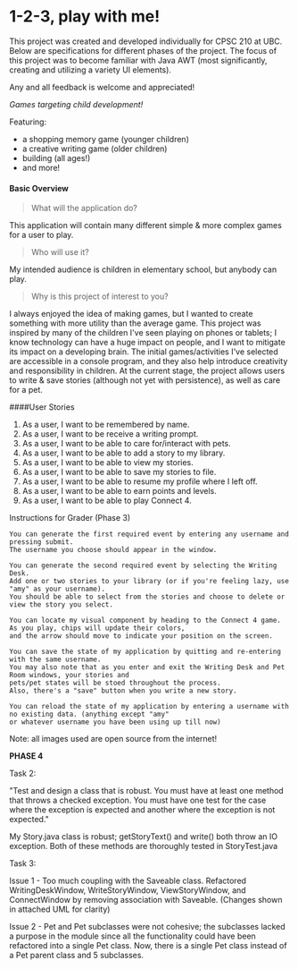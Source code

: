 # 1-2-3, play with me!

This project was created and developed individually for CPSC 210 at UBC. Below are specifications for different phases of the project.
The focus of this project was to become familiar with Java AWT (most significantly, creating and utilizing a variety UI elements).

Any and all feedback is welcome and appreciated!

*Games targeting child development!*

Featuring:
- a shopping memory game (younger children)
- a creative writing game (older children)
- building (all ages!)
- and more!

#### Basic Overview

> What will the application do? 
>
This application will contain many different simple & more complex games for a user to play.

> Who will use it?

My intended audience is children in elementary school, but anybody can play.

>   Why is this project of interest to you?

I always enjoyed the idea of making games, but I wanted to create something with more utility than the average game.
This project was inspired by many of the children I've seen playing on phones or tablets; I know technology can have a
huge impact on people, and I want to mitigate its impact on a developing brain.
The initial games/activities I've selected are accessible in a console program, and they also help 
introduce creativity and responsibility in children.
At the current stage, the project allows users to write & save stories (although not yet with persistence),
as well as care for a pet.


####User Stories
1. As a user, I want to be remembered by name.
2. As a user, I want to be receive a writing prompt.
3. As a user, I want to be able to care for/interact with pets.
5. As a user, I want to be able to add a story to my library.
4. As a user, I want to be able to view my stories.
6. As a user, I want to be able to save my stories to file.
7. As a user, I want to be able to resume my profile where I left off.
8. As a user, I want to be able to earn points and levels.
9. As a user, I want to be able to play Connect 4.

Instructions for Grader (Phase 3)

    You can generate the first required event by entering any username and pressing submit.
    The username you choose should appear in the window.
    
    You can generate the second required event by selecting the Writing Desk.
    Add one or two stories to your library (or if you're feeling lazy, use "amy" as your username).
    You should be able to select from the stories and choose to delete or view the story you select.
    
    You can locate my visual component by heading to the Connect 4 game. As you play, chips will update their colors,
    and the arrow should move to indicate your position on the screen.
    
    You can save the state of my application by quitting and re-entering with the same username.
    You may also note that as you enter and exit the Writing Desk and Pet Room windows, your stories and 
    pets/pet states will be stoed throughout the process. 
    Also, there's a "save" button when you write a new story.
    
    You can reload the state of my application by entering a username with no existing data. (anything except "amy"
    or whatever username you have been using up till now)
    
    
Note: all images used are open source from the internet!

**PHASE 4**

Task 2:

"Test and design a class that is robust.  You must have at least one method that throws a checked exception.
  You must have one test for the case where the exception is expected and another where the exception is not expected."

My Story.java class is robust; getStoryText() and write() both throw an IO exception.
Both of these methods are thoroughly tested in StoryTest.java

Task 3:

Issue 1 - Too much coupling with the Saveable class. Refactored WritingDeskWindow,
WriteStoryWindow, ViewStoryWindow, and ConnectWindow by removing association with Saveable.
(Changes shown in attached UML for clarity)

Issue 2 - Pet and Pet subclasses were not cohesive; the subclasses lacked a purpose in the module since
all the functionality could have been refactored into a single Pet class. Now, there is a single Pet class instead of a
Pet parent class and 5 subclasses.
